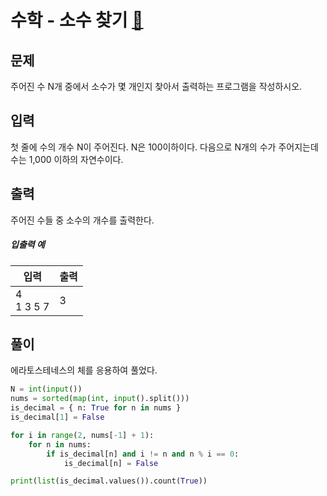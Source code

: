 # 수학 - 소수 찾기 [🔗](https://www.acmicpc.net/problem/1978)

## 문제

주어진 수 N개 중에서 소수가 몇 개인지 찾아서 출력하는 프로그램을 작성하시오.

## 입력

첫 줄에 수의 개수 N이 주어진다. N은 100이하이다. 다음으로 N개의 수가 주어지는데 수는 1,000 이하의 자연수이다.

## 출력

주어진 수들 중 소수의 개수를 출력한다.

##### 입출력 예

| 입력           | 출력 |
| -------------- | ---- |
| 4<br />1 3 5 7 | 3    |

## 풀이

에라토스테네스의 체를 응용하여 풀었다.

```python
N = int(input())
nums = sorted(map(int, input().split()))
is_decimal = { n: True for n in nums }
is_decimal[1] = False

for i in range(2, nums[-1] + 1):
    for n in nums:
        if is_decimal[n] and i != n and n % i == 0:
            is_decimal[n] = False

print(list(is_decimal.values()).count(True))
```
